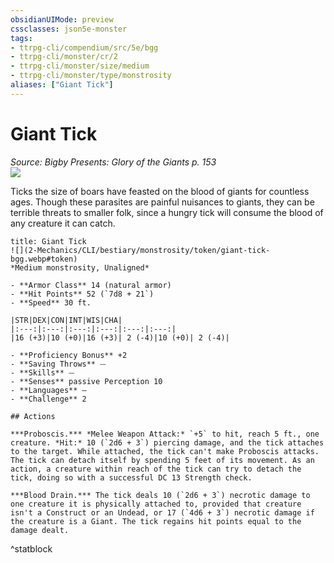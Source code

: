 ```yaml
---
obsidianUIMode: preview
cssclasses: json5e-monster
tags:
- ttrpg-cli/compendium/src/5e/bgg
- ttrpg-cli/monster/cr/2
- ttrpg-cli/monster/size/medium
- ttrpg-cli/monster/type/monstrosity
aliases: ["Giant Tick"]
---
```

# Giant Tick
*Source: Bigby Presents: Glory of the Giants p. 153*  
![](2-Mechanics/CLI/bestiary/monstrosity/img/giant-tick.webp#right)

Ticks the size of boars have feasted on the blood of giants for countless ages. Though these parasites are painful nuisances to giants, they can be terrible threats to smaller folk, since a hungry tick will consume the blood of any creature it can catch.

```ad-statblock
title: Giant Tick
![](2-Mechanics/CLI/bestiary/monstrosity/token/giant-tick-bgg.webp#token)
*Medium monstrosity, Unaligned*

- **Armor Class** 14 (natural armor)
- **Hit Points** 52 (`7d8 + 21`) 
- **Speed** 30 ft.

|STR|DEX|CON|INT|WIS|CHA|
|:---:|:---:|:---:|:---:|:---:|:---:|
|16 (+3)|10 (+0)|16 (+3)| 2 (-4)|10 (+0)| 2 (-4)|

- **Proficiency Bonus** +2
- **Saving Throws** ⏤
- **Skills** ⏤
- **Senses** passive Perception 10
- **Languages** —
- **Challenge** 2

## Actions

***Proboscis.*** *Melee Weapon Attack:* `+5` to hit, reach 5 ft., one creature. *Hit:* 10 (`2d6 + 3`) piercing damage, and the tick attaches to the target. While attached, the tick can't make Proboscis attacks. The tick can detach itself by spending 5 feet of its movement. As an action, a creature within reach of the tick can try to detach the tick, doing so with a successful DC 13 Strength check.

***Blood Drain.*** The tick deals 10 (`2d6 + 3`) necrotic damage to one creature it is physically attached to, provided that creature isn't a Construct or an Undead, or 17 (`4d6 + 3`) necrotic damage if the creature is a Giant. The tick regains hit points equal to the damage dealt.
```
^statblock
